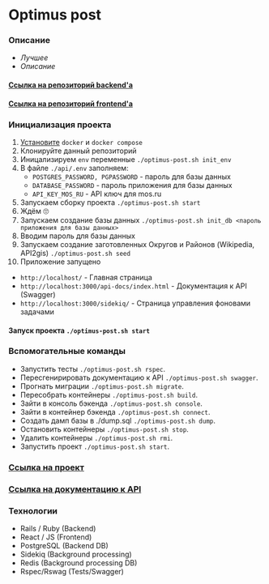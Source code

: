# Optimus post
### Описание
- _Лучшее_ 
- _Описание_

#### [Ссылка на репозиторий backend'а](https://github.com/NoobyTheTurtle/optimus-post-api)
#### [Ссылка на репозиторий frontend'а](https://github.com/mangupli/optimus-post-interface)

### Инициализация проекта
1. [Установите](https://www.docker.com/) `docker` и `docker compose`
2. Клонируйте данный репозиторий
3. Иницализируем `env` переменные `./optimus-post.sh init_env`
4. В файле `./api/.env` заполняем:
   * `POSTGRES_PASSWORD, PGPASSWORD` - пароль для базы данных
   * `DATABASE_PASSWORD` - пароль приложения для базы данных
   * `API_KEY_MOS_RU` - API ключ для mos.ru
5. Запускаем сборку проекта `./optimus-post.sh start`
6. Ждём 🙄
7. Запускаем создание базы данных `./optimus-post.sh init_db <пароль приложения для базы данных>`
8. Вводим пароль для базы данных
9. Запускаем создание заготовленных Округов и Районов (Wikipedia, API2gis) `./optimus-post.sh seed`
10. Приложение запущено
   * `http://localhost/` - Главная страница
   * `http://localhost:3000/api-docs/index.html` - Документация к API (Swagger)
   * `http://localhost:3000/sidekiq/` - Страница управления фоновами задачами

#### Запуск проекта `./optimus-post.sh start`

### Вспомогательные команды
* Запустить тесты `./optimus-post.sh rspec`.
* Пересгенирировать документацию к API `./optimus-post.sh swagger`.
* Прогнать миграции `./optimus-post.sh migrate`.
* Пересобрать контейнеры `./optimus-post.sh build`.
* Зайти в консоль бэкенда `./optimus-post.sh console`.
* Зайти в контейнер бэкенда `./optimus-post.sh connect`.
* Создать дамп базы в ./dump.sql `./optimus-post.sh dump`.
* Остановить контейнеры `./optimus-post.sh stop`.
* Удалить контейнеры `./optimus-post.sh rmi`.
* Запустить проект `./optimus-post.sh start`.

### [Ссылка на проект](http://188.72.109.162/)
### [Ссылка на документацию к API](http://188.72.109.162:3000/api-docs/index.html)

### Технологии
- Rails / Ruby (Backend)
- React / JS (Frontend)
- PostgreSQL (Backend DB)
- Sidekiq (Background processing)
- Redis (Background processing DB)
- Rspec/Rswag (Tests/Swagger)

